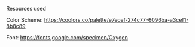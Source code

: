 Resources used

Color Scheme:
https://coolors.co/palette/e7ecef-274c77-6096ba-a3cef1-8b8c89

Font:
https://fonts.google.com/specimen/Oxygen
